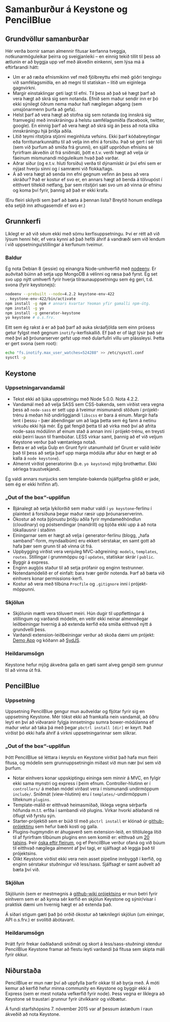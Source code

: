 # Samanburður á Keystone og PencilBlue

## Grundvöllur samanburðar

Hér verða bornir saman almennir fítusar kerfanna tveggja, notkunarmöguleikar þeirra og sveigjanleiki – en einnig tekið tillit til þess að ætlunin er að byggja upp vef með ákveðin einkenni, sem lýsa má á eftirfarandi hátt:

- Um er að ræða efnismikinn vef með fjölbreyttu efni með góðri tengingu við samfélagsmiðla, en að megni til statískan – lítið um eiginlega gagnvirkni.
- Margir einstaklingar geti lagt til efni. Til þess að það sé hægt þarf að vera hægt að skrá sig sem notanda. Efnið sem maður sendir inn er þó ekki sýnilegt öðrum nema maður hafi nægilegan aðgang (sem umsjónarmenn þurfa að gefa).
- Helst þarf að vera hægt að stofna sig sem notanda (og innskrá sig framvegis) með innskráningu á helstu samfélagsmiðla (facebook, twitter, google). En einnig þarf að vera hægt að skrá sig án þess að nota slíka innskráningu hjá þriðja aðila.
- Lítið teymi ritstjóra stjórni meginhluta vefsins. Ekki þarf kóðabreytingar eða forritunarkunnáttu til að velja inn efni á forsíðu. Það sé gert í sér tóli (sem við þurfum að smíða frá grunni), en sjálf uppröðun efnisins sé fyrirfram ákveðin út frá sniðmáti, þótt e.t.v. verði hægt að velja úr fáeinum mismunandi möguleikum hvað það varðar.
- Aðrar síður (og e.t.v. hluti forsíðu) verða til dýnamískt úr því efni sem er nýjast hverju sinni og í samræmi við flokka/tags.
- Á að vera hægt að senda inn efni gegnum vefinn án þess að vera skráður? Það er kostur ef svo er, en annars hægt að benda á tölvupóst í eitthvert tiltekið netfang, þar sem ritstjóri sæi svo um að vinna úr efninu og koma því fyrir, þannig að það er ekki krafa.

(Eru fleiri skilyrði sem þarf að bæta á þennan lista? Breytið honum endilega eða setjið inn athugasemdir ef svo er.)

## Grunnkerfi

Líklegt er að við séum ekki með sömu kerfisuppsetningu. Því er rétt að við lýsum henni hér, ef vera kynni að það hefði áhrif á vandræði sem við lendum í við uppsetningu/stillingar á kerfunum tveimur.

### Baldur

Ég nota Debian 8 (jessie) og einangra Node-umhverfið með [nodeenv](https://github.com/ekalinin/nodeenv). Er auðvitað búinn að setja upp MongoDB á vélinni og ræsa það fyrst. Ég set svo upp nýtt umhverfi fyrir hverja tilraunauppsetningu sem ég geri, t.d. svona (fyrir keystonejs):

```bash
nodeenv --prebuilt --node=4.2.2 keystone-env-422
. keystone-env-422/bin/activate
npm install -g npm # annars kvartar Yeoman yfir gamalli npm-útg.
npm install -g yo
npm install -g generator-keystone
yo keystone # o.s.frv.
```

Eitt sem ég rakst á er að það þarf að auka skráafjölda sem einn prósess getur fylgst með gegnum `inotify`-kerfiskallið. Ef það er of lágt lýsir það sér með því að þróunarserver gefst upp með dularfullri villu um plássleysi.  Þetta er gert svona (sem root):

```bash
echo "fs.inotify.max_user_watches=524288" >> /etc/sysctl.conf
sysctl -p
```

## Keystone

### Uppsetningarvandamál

- Tekst ekki að ljúka uppsetningu með Node 5.0.0. Nota 4.2.2.
- Vandamál með að velja SASS sem CSS-bakenda, sem virðist vera vegna þess að `node-sass` er sett upp á tveimur mismunandi stöðum í prójekt-trénu á meðan hið undirliggjandi `libscss` er bara á einum. Margir hafa lent í þessu - þær ábendingar um að laga þetta sem ég fann á netinu virkuðu ekki hjá mér. Ég gat fengið þetta til að virka með því að afrita node-sass módúlinn af einum stað á annan inni í prójekt-trénu, en treysti ekki þeirri lausn til frambúðar. LESS virkar samt, þannig að ef við veljum Keystone verður það væntanlega notað.
- Betra er að velja Gulp en Grunt fyrir utanumhald (ef Grunt er valið leiðir það til þess að setja þarf upp marga módúla aftur áður en hægt er að kalla á `node keystone`).
- Almennt virðist generatorinn (þ.e. `yo keystone`) mjög brothættur. Ekki sérlega traustvekjandi.

Ég valdi annars nunjucks sem template-bakenda (sjálfgefna gildið er jade, sem ég er ekki hrifinn af).

### „Out of the box“-upplifun

- Bjánalegt að setja lykilorðið sem maður valdi í `yo keystone`-ferlinu í plaintext á forsíðuna þegar maður ræsir upp þróunarserverinn.
- Ókostur að nota þjónustu þriðju aðila fyrir myndameðhöndlun (cloudinary) og póstsendingar (mandrill) og bjóða ekki upp á að nota lókallausnir í staðinn
- Einingarnar sem er hægt að velja í generator-ferlinu (blogg, „hafa samband“-form, myndaalbúm) eru ekkert sérstakar, en samt gott að hafa þær sem grunn til að vinna út frá.
- Uppbygging virðist vera venjuleg MVC-aðgreining: `models`, `templates`, `routes`. Stillingar í grunnmöppu og í `updates`, statískar skrár í `public`.
- Byggir á express.
- Enginn augljós staður til að setja prófanir og enginn testrunner.
- Notendamódelið er of einfalt: bara tvær gerðir notenda. Þarf að bæta við einhvers konar permissions-kerfi.
- Kostur að vera með tilbúna `Procfile` og `.gitignore` inni  í prójekt-möppunni.

### Skjölun

- Skjölunin mætti vera töluvert meiri. Hún dugir til uppflettingar á stillingum og varðandi módelin, en veitir ekki neinar almennilegar leiðbeiningar hvernig á að extenda kerfið eða smíða eitthvað nýtt á grundvelli þess.
- Varðandi extension-leiðbeiningar verður að skoða dæmi um prójekt: [Demo App](http://github.com/JedWatson/keystone-demo) og kóðann að [SydJS](http://github.com/JedWatson/sydjs-site).

### Heildarumsögn

Keystone hefur mjög ákveðna galla en gæti samt alveg gengið sem grunnur til að vinna út frá.

## PencilBlue

### Uppsetning

Uppsetning PencilBlue gengur mun auðveldar og fljótar fyrir sig en uppsetning Keystone. Mér tókst ekki að framkalla nein vandamál, að öðru leyti en því að viðvaranir fylgja innsetningu sumra bower-módúlanna ef maður velur að taka þá með þegar `pbctrl install [dir]` er keyrt. Það virðist þó ekki hafa áhrif á virkni uppsetningarinnar sem slíkrar.

### „Out of the box“-upplifun

Þótt PencilBlue sé léttara í keyrslu en Keystone virðist það hafa mun fleiri fítusa, og módelin sem grunnuppsetningin miðast við mun nær því sem við þurfum.

- Notar einhvers konar uppskiptingu eininga sem minnir á MVC, en fylgir ekki sama mynstri og express í þeim efnum. Controller-hlutinn er í `controllers/` á meðan módel virðast vera í mismunandi undirmöppum `include/`. Sniðmát (view-hlutinn) eru í `templates/`-undirmöppum í tilteknum `plugins`.
- Template-málið er eitthvað heimasmíðað, líklega vegna sérþarfa höfunda m.t.t. erfða í sambandi við plugins. Virkar hvorki aðlaðandi né öflugt við fyrstu sýn.
- Starter-prójektið sem er búið til með `pbctrl install` er klónað úr [github-prójektinu](https://github.com/pencilblue/pencilblue.git) sem hefur bæði kosti og galla.
- Plugins-hugmyndin er áhugaverð sem extension-leið, en tiltölulega lítið til af fyrirfram tilbúnum plugins enn sem komið er: eitthvað um [20 talsins](https://pencilblue.org/plugins). Þeir [óska eftir fleirum](https://github.com/pencilblue/pencilblue/wiki/Requested-Plugins), og ef PencilBlue verður ofaná og við búum til eitthvað nægilega almennt af því tagi, er sjálfsagt að leggja það til prójektsins.
- Ólíkt Keystone virðist ekki vera nein asset pipeline innbyggð í kerfið, og enginn sérstakur stuðningur við less/sass. Sjálfsagt er samt auðvelt að bæta því við.

### Skjölun

Skjölunin (sem er mestmegnis á [github-wiki prójektsins](https://github.com/pencilblue/pencilblue/wiki) er mun betri fyrir einhvern sem er að kynna sér kerfið en skjölun Keystone og sýnir/vísar í praktísk dæmi um hvernig hægt er að extenda það.

Á síðari stigum gæti það þó orðið ókostur að tæknilegri skjölun (um einingar, API o.s.frv.) er svolítið ábótavant.

### Heildarumsögn

Þrátt fyrir frekar óaðlaðandi sniðmát og skort á less/sass-stuðningi stendur PencilBlue Keystone framar að flestu leyti varðandi þá fítusa sem skipta máli fyrir okkur.

## Niðurstaða

PencilBlue er mun nær því að uppfylla þarfir okkar til að byrja með. Á móti kemur að kerfið hefur minna community en Keystone og byggir ekki á Express (sem er mest notaða vefkerfið fyrir node). Þess vegna er líklegra að Keystone sé traustari grunnur fyrir útvíkkanir og viðbætur.

Á fundi starfshópsins 7. nóvember 2015 var af þessum ástæðum í raun ákveðið að nota Keystone.
